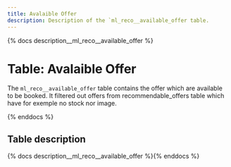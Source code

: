 ```yaml
---
title: Avalaible Offer
description: Description of the `ml_reco__available_offer table.
---
```


{% docs description__ml_reco__available_offer %}

# Table: Avalaible Offer

The `ml_reco__available_offer` table contains the offer which are available to be booked. It filtered out offers from recommendable_offers table which have for exemple no stock nor image.

{% enddocs %}

## Table description

{% docs description__ml_reco__available_offer %}{% enddocs %}
